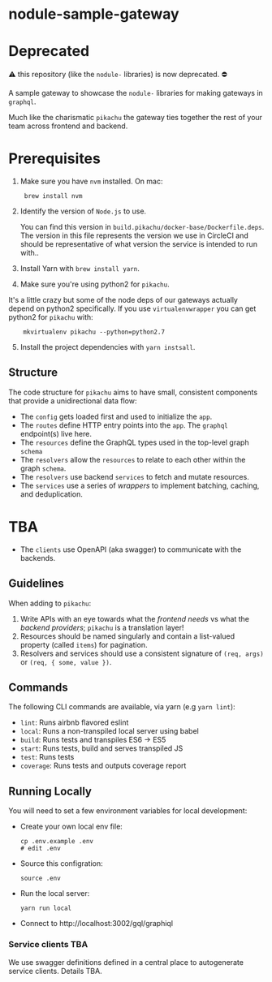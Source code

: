 # nodule-sample-gateway

# Deprecated

:warning: this repository (like the `nodule-` libraries) is now deprecated. :no_entry:

A sample gateway to showcase the `nodule-` libraries for making gateways in
`graphql`.

Much like the charismatic `pikachu` the gateway ties together the rest of your
team across frontend and backend.

# Prerequisites

1. Make sure you have `nvm` installed. On mac:

        brew install nvm

2. Identify the version of `Node.js` to use.

    You can find this version in `build.pikachu/docker-base/Dockerfile.deps`.
The version in this file represents the version we use in CircleCI and should be
representative of what version the service is intended to run with..

3. Install Yarn with `brew install yarn`.

4. Make sure you're using python2 for `pikachu`.

It's a little crazy but some of the node deps of our gateways actually depend on
python2 specifically. If you use `virtualenvwrapper` you can get python2 for
`pikachu` with:

        mkvirtualenv pikachu --python=python2.7


5. Install the project dependencies with `yarn instsall`.

## Structure

The code structure for `pikachu` aims to have small, consistent components that provide a unidirectional data flow:

 -  The `config` gets loaded first and used to initialize the `app`.
 -  The `routes` define HTTP entry points into the `app`. The `graphql` endpoint(s) live here.
 -  The `resources` define the GraphQL types used in the top-level graph `schema`
 -  The `resolvers` allow the `resources` to relate to each other within the graph `schema`.
 -  The `resolvers` use backend `services` to fetch and mutate resources.
 -  The `services` use a series of _wrappers_ to implement batching, caching, and deduplication.
# TBA
 -  The `clients` use OpenAPI (aka swagger) to communicate with the backends.


## Guidelines

When adding to `pikachu`:

 1. Write APIs with an eye towards what the *frontend needs* vs what the *backend providers*; `pikachu` is a translation layer!
 2. Resources should be named singularly and contain a list-valued property (called `items`) for pagination.
 3. Resolvers and services should use a consistent signature of `(req, args)` or `(req, { some, value })`.


## Commands

The following CLI commands are available, via yarn (e.g `yarn lint`):

* `lint`: Runs airbnb flavored eslint
* `local`: Runs a non-transpiled local server using babel
* `build`: Runs tests and transpiles ES6 -> ES5
* `start`: Runs tests, build and serves transpiled JS
* `test`: Runs tests
* `coverage`: Runs tests and outputs coverage report


## Running Locally

You will need to set a few environment variables for local development:

 -  Create your own local env file:

        cp .env.example .env
        # edit .env

 -  Source this configration:

        source .env

 -  Run the local server:

        yarn run local

 -  Connect to http://localhost:3002/gql/graphiql

### Service clients TBA

We use swagger definitions defined in a central place to autogenerate service
clients. Details TBA.
